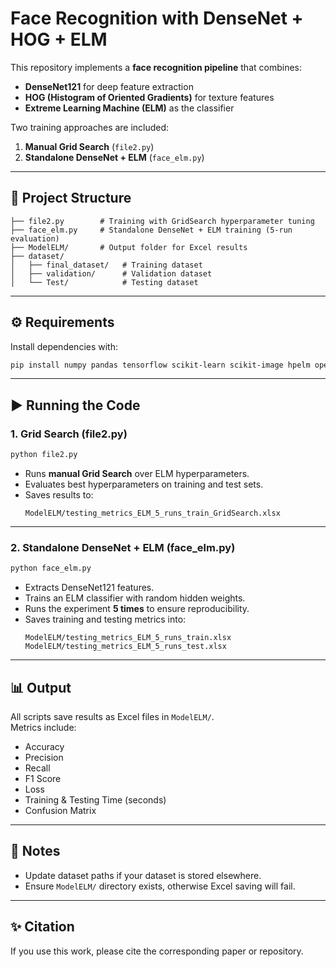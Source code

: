 # Face Recognition with DenseNet + HOG + ELM

This repository implements a **face recognition pipeline** that combines:
- **DenseNet121** for deep feature extraction
- **HOG (Histogram of Oriented Gradients)** for texture features
- **Extreme Learning Machine (ELM)** as the classifier  

Two training approaches are included:
1. **Manual Grid Search** (`file2.py`)
2. **Standalone DenseNet + ELM** (`face_elm.py`)

---

## 📂 Project Structure
```
├── file2.py        # Training with GridSearch hyperparameter tuning
├── face_elm.py     # Standalone DenseNet + ELM training (5-run evaluation)
├── ModelELM/       # Output folder for Excel results
├── dataset/
│   ├── final_dataset/   # Training dataset
│   ├── validation/      # Validation dataset
│   └── Test/            # Testing dataset
```

---

## ⚙️ Requirements

Install dependencies with:

```bash
pip install numpy pandas tensorflow scikit-learn scikit-image hpelm opencv-python openpyxl
```

---

## ▶️ Running the Code

### **1. Grid Search (file2.py)**

```bash
python file2.py
```

- Runs **manual Grid Search** over ELM hyperparameters.
- Evaluates best hyperparameters on training and test sets.
- Saves results to:
  ```
  ModelELM/testing_metrics_ELM_5_runs_train_GridSearch.xlsx
  ```

---

### **2. Standalone DenseNet + ELM (face_elm.py)**

```bash
python face_elm.py
```

- Extracts DenseNet121 features.
- Trains an ELM classifier with random hidden weights.
- Runs the experiment **5 times** to ensure reproducibility.
- Saves training and testing metrics into:
  ```
  ModelELM/testing_metrics_ELM_5_runs_train.xlsx
  ModelELM/testing_metrics_ELM_5_runs_test.xlsx
  ```

---

## 📊 Output

All scripts save results as Excel files in `ModelELM/`.  
Metrics include:

- Accuracy  
- Precision  
- Recall  
- F1 Score  
- Loss  
- Training & Testing Time (seconds)  
- Confusion Matrix  

---

## 📌 Notes
- Update dataset paths if your dataset is stored elsewhere.
- Ensure `ModelELM/` directory exists, otherwise Excel saving will fail.

---

## ✨ Citation
If you use this work, please cite the corresponding paper or repository.
